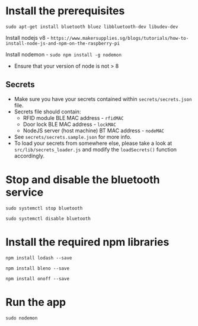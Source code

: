 
Install the prerequisites
=========================
`sudo apt-get install bluetooth bluez libbluetooth-dev libudev-dev`

Install nodejs v8 - `https://www.makersupplies.sg/blogs/tutorials/how-to-install-node-js-and-npm-on-the-raspberry-pi`

Install nodemon - `sudo npm install -g nodemon`

- Ensure that your version of node is not > 8

## Secrets
- Make sure you have your secrets contained within `secrets/secrets.json` file.
- Secrets file should contain:
  - RFID module BLE MAC address - `rfidMAC`
  - Door lock BLE MAC address - `lockMAC`
  - NodeJS server (host machine) BT MAC address - `nodeMAC`
- See `secrets/secrets.sample.json` for more info.
- To load your secrets from somewhere else, please take a look at `src/lib/secrets_loader.js` and modify the `loadSecrets()` function accordingly.

Stop and disable the bluetooth service
=========================
`sudo systemctl stop bluetooth`

`sudo systemctl disable bluetooth`

Install the required npm libraries
==================================
`npm install lodash --save`

`npm install bleno --save`

`npm install onoff --save`


Run the app
============
`sudo nodemon`